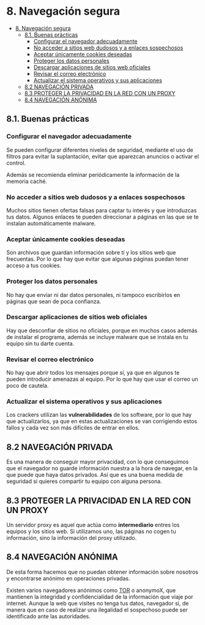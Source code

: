 # 8. Navegación segura

- [8. Navegación segura](#8-navegaci%c3%b3n-segura)
  - [8.1. Buenas prácticas](#81-buenas-pr%c3%a1cticas)
    - [Configurar el navegador adecuadamente](#configurar-el-navegador-adecuadamente)
    - [No acceder a sitios web dudosos y a enlaces sospechosos](#no-acceder-a-sitios-web-dudosos-y-a-enlaces-sospechosos)
    - [Aceptar únicamente cookies deseadas](#aceptar-%c3%banicamente-cookies-deseadas)
    - [Proteger los datos personales](#proteger-los-datos-personales)
    - [Descargar aplicaciones de sitios web oficiales](#descargar-aplicaciones-de-sitios-web-oficiales)
    - [Revisar el correo electrónico](#revisar-el-correo-electr%c3%b3nico)
    - [Actualizar el sistema operativos y sus aplicaciones](#actualizar-el-sistema-operativos-y-sus-aplicaciones)
  - [8.2 NAVEGACIÓN PRIVADA](#82-navegaci%c3%93n-privada)
  - [8.3 PROTEGER LA PRIVACIDAD EN LA RED CON UN PROXY](#83-proteger-la-privacidad-en-la-red-con-un-proxy)
  - [8.4 NAVEGACIÓN ANÓNIMA](#84-navegaci%c3%93n-an%c3%93nima)

## 8.1. Buenas prácticas

### Configurar el navegador adecuadamente

Se pueden configurar diferentes niveles de seguridad, mediante el uso de filtros para evitar la suplantación, evitar que aparezcan anuncios o activar el control. 

Además se recomienda eliminar periódicamente la información de la memoria caché.

### No acceder a sitios web dudosos y a enlaces sospechosos

Muchos sitios tienen ofertas falsas para captar tu interés y que introduzcas tus datos. Algunos enlaces te pueden direccionar a páginas en las que se te instalan automáticamente malware.

### Aceptar únicamente cookies deseadas

Son archivos que guardan información sobre tí y los sitios web que frecuentas. Por lo que hay que evitar que algunas páginas puedan tener acceso a tus cookies.

### Proteger los datos personales

No hay que enviar ni dar datos personales, ni tampoco escribirlos en páginas que sean de poca confianza.

### Descargar aplicaciones de sitios web oficiales

Hay que desconfiar de sitios no oficiales, porque en muchos casos además de instalar el programa, además se incluye malware que se instala en tu equipo sin tu darte cuenta.

### Revisar el correo electrónico

No hay que abrir todos los mensajes porque sí, ya que en algunos te pueden introducir amenazas al equipo. Por lo que hay que usar el correo un poco de cautela.

### Actualizar el sistema operativos y sus aplicaciones

Los crackers utilizan las **vulnerabilidades** de los software, por lo que hay que actualizarlos, ya que en estas actualizaciones se van corrigiendo estos fallos y cada vez son más difíciles de entrar en ellos.

## 8.2 NAVEGACIÓN PRIVADA

Es una manera de conseguir mayor privacidad, con lo que conseguimos que el navegador no guarde información nuestra a la hora de navegar, en la que puede que haya datos privados. Así que es una buena medida de seguridad si quieres compartir tu equipo con alguna persona.

## 8.3 PROTEGER LA PRIVACIDAD EN LA RED CON UN PROXY

Un servidor proxy es aquel que actúa como **intermediario** entres los equipos y los sitios web. Si utilizamos uno, las páginas no cogen tu información, sino la información del proxy utilizado.

## 8.4 NAVEGACIÓN ANÓNIMA

De esta forma hacemos que no puedan obtener información sobre nosotros y encontrarse anónimo en operaciones privadas.

Existen varios navegadores anónimos como [TOR](https://www.torproject.org) o anonymoX, que mantienen la integridad y confidencialidad de la información que viaje por internet. Aunque la web que visites no tenga tus datos, navegador sí, de manera que en caso de realizar una ilegalidad el sospechoso puede ser identificado ante las autoridades.